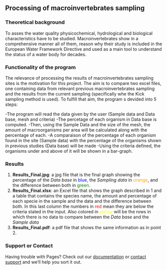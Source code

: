 ## Processing of macroinvertebrates sampling

### Theoretical background

To asses the water quality physicochemical, hydrological and biological characteristics have to be studied. Macroinvertebrates show in a comprehensive manner all of them, reason why their study is included in the European Water Framework Directive and used as a main tool to understand the status of a water body for decades.

### Functionality of the program

The relevance of processing the results of macroinvertebrates sampling sites is the motivation for this project. The aim is to compare two excel files, one containing data from relevant previous macroinvertebrates sampling and the results from the current sampling (specifically whe the Kick sampling method is used). To fulfill that aim, the program s devided into 5 steps:

-The program will read the data given by the user (Sample data and Data base, mesh and criteria)
-The percetage of each organism in Data base is computed.
-Then, using the Sample Data and the size of the mesh, the amount of macroorganisms per area will be calculated along with the percentage of each.
-A comparaison of the percentage of each organism found in the site (Sample data) with the percentage of the organisms shown in previous studies (Data base) will be made
-Using the criteria defined, the organisms under and above of it will be shown in a bar-graph.

### Results

1. **Results_Final.jpg**: a jpg file that is the final graph showing the
percentage of the *Data base* in <span style="color: blue"> blue</span>,
the *Sampling data* in <span style="color: orange"> orange</span>, and
the difference between both in <span style="color: green"> green</span>.
2. **Results_Final.xlsx**: an Excel file that shows the graph described
in 1 and a table that contains the species name, the amount and percentage of
each specie in the sample and the data and the difference between both. In this
last column the numbers in <span style="color: red"> red</span> mean they are
below the criteria stated in the input. Also colored in 
<span style="color: yellow"> yellow</span> will be the rows in which there is no
data to compare between the *Data base* and the *Sample data*
3. **Results_Final.pdf**: a pdf file that shows the same information as in point 2.


### Support or Contact

Having trouble with Pages? Check out our [documentation](https://docs.github.com/categories/github-pages-basics/) or [contact support](https://support.github.com/contact) and we’ll help you sort it out.
